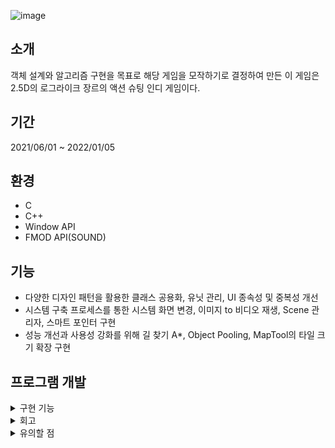 ![image](https://github.com/songbyhyeok/2022-Enter-the-Gungeon/assets/63230518/05d93696-7c47-43f6-a918-29a135d8b2bf)

## 소개
객체 설계와 알고리즘 구현을 목표로 해당 게임을 모작하기로 결정하여 만든 이 게임은 2.5D의 로그라이크 장르의 액션 슈팅 인디 게임이다.

## 기간
2021/06/01 ~ 2022/01/05

## 환경
- C
- C++
- Window API
- FMOD API(SOUND)

## 기능
- 다양한 디자인 패턴을 활용한 클래스 공용화, 유닛 관리, UI 종속성 및 중복성 개선
- 시스템 구축 프로세스를 통한 시스템 화면 변경, 이미지 to 비디오 재생, Scene 관리자, 스마트 포인터 구현
- 성능 개선과 사용성 강화를 위해 길 찾기 A*, Object Pooling, MapTool의 타일 크기 확장 구현

## 프로그램 개발
<details>
<summary>구현 기능</summary>
<div markdown="1">

### 길 찾기 알고리즘 A*
![ASTAR](https://github.com/songbyhyeok/2022-Enter-the-Gungeon/assets/63230518/37735091-8606-4697-8129-2d908cb51c6c)  
Enemy가 Player에게 다가가기 위해 오직 목적지만 탐색하는 A* 적합하다 판단, A* 설계 중 목적지(player 위치)까지 계산 방식인 F = G(시작점 기준 현재 노드까지 비용) + H(현재 노드에서 목적지까지 거리)를 ParentNode(최소 비용으로 계산된 이전 노드들)에 담아 이를 enemy에게 이동 명령 처리와 이동 중 원거리 특성상 유효 사거리에 들어올 경우 이동 중단 명령 처리가 필요하다 판단, 이를 매 프레임마다 enemy 거리(시작점)와 player 거리(도착점)을 구해 a* 수행, 단, 적 유효 사거리일 경우 중단 조건과 매 프레임마다 a* 수행은 성능 이슈로 이어질 것으로 판단하여 player가 이동하지 않는다면 a*는 한 번만 수행하게끔 최적화 개선

### **타일 크기 확장 기능 구현**
![타일 크기 확장 기능 구현](https://github.com/songbyhyeok/2022-Enter-the-Gungeon/assets/63230518/f394ab77-1def-429e-ae45-38a00db75f15)  
맵툴 알고리즘 개발 과정에서 타일 설치 시 임의로 크기를 확장해야 하는 필요성 인식, 구현 시 타일을 드래그하여 설치 시 크기를 어떻게 확장시킬지에 대한 해결책이 필요. 드래그 이후 충돌 시점에서 새 좌표를 통해 타일 크기를 확장하는 방법 도입하여 문제 해결

### 오브젝트 풀링 활용 오버헤드 개선
![오브젝트 풀링 오버헤드 개선](https://github.com/songbyhyeok/2022-Enter-the-Gungeon/assets/63230518/46afc6cb-1145-42e5-a757-0a22ea20fee9)  
초당 소모되는 총알 생성 및 소멸 시 오버헤드 우려, 이는 게임 성능 저하와 게임 몰입 방해로 이어질 것으로 판단, 이는 초당 100여개 이상 즉 100ms 이상 비용 발생,  60프레임 렌더링에서 100ms / 1/60 * 100% = 166%이라는 치명적 성능 저하. 따라서 오브젝트 풀링 기술 도입. 200여개 객체를 미리 생성 후 풀에 저장 이를 풀에서 재활용 처리하며 관리. 도입 결과 166% 성능 저하 최소화 성과 달성

### 추상팩토리 디자인 패턴(유닛 관리)
![추상팩토리](https://github.com/songbyhyeok/2022-Enter-the-Gungeon/assets/63230518/40e5f58d-096c-4f87-a8f9-ce1a1a03dc8d)  
팩토리패턴은 타입 별로 생산할 수 없어, Monster를 구현한 객체들을 타입 별로 생산할 수 있는 추상 팩토리 패턴이 적합 판단, 해당 클래스에 각 타입을 반환 메서드들을 기입하여 상황에 맞게 생산할 수 있게 처리 → ex 제품 추상 팩토리의 메서드 A는 오직 Monster를 상속한 A 객체만 생산

### 싱글톤 디자인패턴
여러 씬에서 메모리 공간에 얽매이지 않고 공용으로 사용할 유틸 클래스들을 어떻게 사용해야 할까 고민, 이를 하나의 전역 메모리에서 사용할 수 있는 싱글톤 디자인패턴을 고려, 하지만 각 유틸마다 타입이 다르기 때문에 하나의 메모리에서 사용하게 할 수 있을지 고민. template(제네릭)할 경우 공용화가 가능할 수 있다 판단 및 시도 결과 여러 씬에서 Sound, Screen, Option 등 여러 클래스를 공용 사용할 수 있게 해결

### Image Video 인트로 구현(비디오 재생 알고리즘)
![오프닝을 재생시키기 위해 여러 장의 그림들을 하나의 이미지에 압축.](https://github.com/songbyhyeok/2022-Enter-the-Gungeon/assets/63230518/f3ef9d4e-d7aa-4d5a-9755-ef6c38750dd3)  
오프닝을 재생시키기 위해 여러 장의 그림들을 하나의 이미지에 압축.

![인트로 재생](https://github.com/songbyhyeok/2022-Enter-the-Gungeon/assets/63230518/11112819-929f-4d35-bc6d-9f3aa9e3dd50)  
winAPI 버전 호환 문제로 video api 사용 불가능, 대안으로 영상을 이미지로 변환하여 출력 방법을 고려, 하지만 수백장 이미지를 어떻게 묶어 재생할 수 있을지 고민, 이를 해결하기 위해 기존 image 클래스에 재생 옵션을 추가한 video 클래스와 제어하기 위한 video controller를 도입하여 프레임 단위로 영상 재생하도록 구현

### GameSceneManager(gameSceneMgr) 성능 개선
![scene](https://github.com/songbyhyeok/2022-Enter-the-Gungeon/assets/63230518/e5d765f8-2c9c-4de7-883d-81cc641f9db2)  
gameSceneMgr에서 관리되는 Scene 외 요소들 낭비되고 있는 것 발견, 이로 인해 게임 Scene의 로딩과 동작 중 성능 저하가 발생할 것으로 판단. CPU Scheduling Algorithm 도입 과정에서 ready, blocked, running 구조화를 접목 후 최적화 시도 결과, 재사용성 가능과 실행 중 씬 외의 자원 낭비 방지, 10% 성능 향상

### 상태 패턴을 활용한 여러 씬에서 UI 버튼 클래스 재사용성 향상
![상태 패턴 활용](https://github.com/songbyhyeok/2022-Enter-the-Gungeon/assets/63230518/c088d6d9-0221-4a7a-9652-18730fdc589e)  
여러 씬들 효율적 관리 고민, 각 씬에서 버튼 클래스를 개별 사용함으로써 코드 중복성 증가 및 유지보수가 떨어짐. 이를 각 상태에 대응할 수 있는 상태 디자인 패턴이 적합 판단 후 접목 후 버튼 관련  코드 최소화 달성, 이를 통해 유지보수성과 생산성 향상

### 해상도 변경 알고리즘
![해상도 변경 1](https://github.com/songbyhyeok/2022-Enter-the-Gungeon/assets/63230518/aa79aa61-a1db-4beb-8b03-fc0b14e46fa3)
![해상도 변경2](https://github.com/songbyhyeok/2022-Enter-the-Gungeon/assets/63230518/6f828bce-29cc-4390-8a2a-cbc3b3b1096a)  
화면 변경 시 픽셀, 비율, 스케일 조정에 대한 필요성 고려, 픽셀에 따른 비율 고려와 조정, 스케일 계산에 대한 문제 발생, 이를 화면에 따른 비율 레퍼런스를 참고하여 계산 공식을 연구, (가로 픽셀 / 가로 비율) * 세로 비율의 계산 결과 토대로 GCD(최대공약수) 알고리즘 사용을 하면 되는 것을 알게됨. 이를 통해 계산, 스케일 계산은 게임 수학 행렬과 스케일 이론을 참고 해상도 * 스케일 비율 계산 사용

### 스마트포인터
Unmanaged 언어 특성상 프로그램 규모가 커짐에 따라 메모리 누수 가능성 고려, 이를 해결하기 위해 스마트포인터 도입, 각 객체 has-a 관계인 포인터 객체가 의존성이 높을 경우 unique_ptr을 사용, 역이라면 shared_ptr를 사용하여 상황을 고려하여 설계

</div>
</details>

<details>
<summary>회고</summary>
<div markdown="1">

### 새로운 출발
수료 이후 부족했던 문법과 문제해결능력을 개선하고 개인 프로젝트를 시작했을 때, 하나의 작품을 스스로 만들 수 있다는 자신감과 개발자란 긍지를 갖고 있었고, 환경 구축부터 공용적인 객체 설계까진 무리없이 진행했다. 

### 과정
하지만 진행 중 다양한 어려움에 부딪히게 되었다. 객체 설계의 한계, 예상치 못한 변수들로 인한 복잡한 문제들. 마치 여러 개의 무거운 추들을 몸에 달고 다니는 듯한 기분이었다. 어찌됐든 앞으로 나아가야만 했고, 가장 먼저 객체 설계부터 개선하기로 결정했다. 하나의 모듈에서 여러 개 역할을 다 수행하다 보니 유지보수가 힘들고, 오류를 찾고 해결하기가 매우 버거웠다. 그래서 관련 서적을 통해 개념을 익히며 리팩토링을 진행하여 새 시스템을 구축하여 해결하였다. 그리고 기능 구현에 대한 이슈들, OS와 상호협력으로 문제를 해결해 나아가야 할 부분들이 대다수였기 때문에, 원론적 기술 분석과 이해 그리고 추론 능력과 응용력을 요구하였다. 아직까지도 기억에 남는 더블버퍼링(화면 출력 기술) 이슈. 분명히 bmp 이미지를 백버퍼에 전달 후 이를 프론트 버퍼에 복사하여 화면에 출력 명령을 내렸는데 그림이 계속 밀리는 현상이 발생하는 문제에 대해 기술 원리를 다시 분석하고 두 버퍼 간의 전달 과정에서 백버퍼와 프론트버퍼의 전달 이후 데이터를 청소하는 것을 빠뜨렸던 점은 아직도 생생하게 기억한다. 그리고 A* 길찾기 알고리즘을 몬스터 객체에 주입하여 플레이어가 목표가 되어 따라가게 하는 요구조건은 실시간으로 움직이는 목표 좌표에 대한 상대 좌표 계산이 필요해서, 상당히 애를 먹기도 했었다.

### 이것만큼은
무언가를 체득하기 위해선 반드시 어렵게 해결해 나가는 과정이 필요하다고 생각한다. 이러한 과정을 통해 객체지향적 사고와 문제 해결 능력에 필요한 분석, 응용, 인내력을 키울 수 있었다. 게임전용 엔진같은 도구를 사용해서 생산성을 높일 수도 있었지만, 뿌리치고 끝까지 개발한 점에 대해서 아직도 정말 잘했다고 생각이 든다.

### 앞으로
첫 언어는 C언어였다. 그래서 뭐 하나를 하더라도 깊게 분석하고 잘못된 점을 개선해 나아가야만 했었고, 이것이 곧 자부심으로 까지 이어졌다. 하지만 이제는 더 다양한 기술을 습득하고 빠른 시간 내에 효율적인 결과를 도출하는 개발자가 되고 싶다. 직업을 시작하게된 계기인 필요한 제품을 만들어내는 창작자로서의 길을 걷고 싶을 뿐이다.
</div>
</details>

<details>
<summary>유의할 점</summary>
<div markdown="1">
  
![227455629-3c952306-5110-4606-9cac-364a09f79ac5](https://user-images.githubusercontent.com/63230518/227720467-91c547af-376a-44fe-a037-3340859dcbcf.png)

이전 커밋 기록 .git 파일 (git Lfs 이슈로 인해 커밋 초기화할 수 밖에 없어 남겨둡니다.)

https://drive.google.com/file/d/1PjhTHGqkLZwO74MkHWBBOHL-_e-vhfge/view?usp=sharing

#### 해당 프로젝트에 넣어야 할 대용량 이미지 파일
![227455619-acb7fa37-25f6-4c93-b5cd-6ead33b6a0e7](https://user-images.githubusercontent.com/63230518/227720465-03f656ad-53cf-438d-83f0-70adcaadf921.png)
https://drive.google.com/file/d/1N_XjV-e7wwBK-BdkCtuTEju2pL8QZwac/view?usp=sharing

사진 속 가리키는 폴더 내부에 붙여 넣으시면 됩니다.
</div>
</details>



